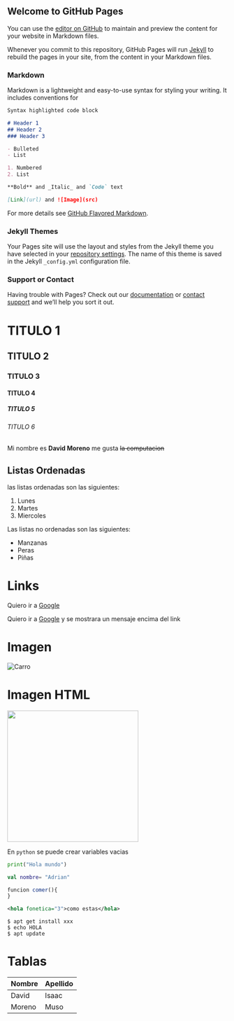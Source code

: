 ## Welcome to GitHub Pages

You can use the [editor on GitHub](https://github.com/libres2020b-Moreno-David/libres2020b-moreno-david.github.io/edit/main/README.md) to maintain and preview the content for your website in Markdown files.

Whenever you commit to this repository, GitHub Pages will run [Jekyll](https://jekyllrb.com/) to rebuild the pages in your site, from the content in your Markdown files.

### Markdown

Markdown is a lightweight and easy-to-use syntax for styling your writing. It includes conventions for

```markdown
Syntax highlighted code block

# Header 1
## Header 2
### Header 3

- Bulleted
- List

1. Numbered
2. List

**Bold** and _Italic_ and `Code` text

[Link](url) and ![Image](src)
```

For more details see [GitHub Flavored Markdown](https://guides.github.com/features/mastering-markdown/).

### Jekyll Themes

Your Pages site will use the layout and styles from the Jekyll theme you have selected in your [repository settings](https://github.com/libres2020b-Moreno-David/libres2020b-moreno-david.github.io/settings). The name of this theme is saved in the Jekyll `_config.yml` configuration file.

### Support or Contact

Having trouble with Pages? Check out our [documentation](https://docs.github.com/categories/github-pages-basics/) or [contact support](https://github.com/contact) and we’ll help you sort it out.




# TITULO 1
## TITULO 2
### TITULO 3
#### TITULO 4
##### TITULO 5
###### TITULO 6


Mi nombre es **David Moreno** me gusta ~~la computacion~~

## Listas Ordenadas 
las listas ordenadas son las siguientes:
1.  Lunes 
1.  Martes
1.  Miercoles

Las listas no ordenadas son las siguientes:
-  Manzanas
-  Peras 
-  Piñas


# Links
Quiero ir a [Google](https://www.google.com)

Quiero ir a [Google](https://www.google.com "Me gusta la monita") y se mostrara un mensaje encima del link

# Imagen
![Carro](https://clasesdeguitarra.com.co/wp-content/uploads/2017/10/Ibanez-GRX70QA.jpg "Me gustan las guitarras")

# Imagen HTML
<img src="https://www.musicado.es/3421-large_default/guitarra-electrica-ibanez-rg927qmz-rdt-premium-7-cuerdas.jpg" height="300px" >



En `python` se puede crear variables vacias
```python
print("Hola mundo")
```

```kotlin
val nombre= "Adrian"
```

```javascript
funcion comer(){
}
```

```xml
<hola fonetica="3">como estas</hola>
```

```
$ apt get install xxx
$ echo HOLA
$ apt update
```


# Tablas
| Nombre | Apellido|
| ---    | ---     |
| David  | Isaac   |
| Moreno | Muso    |














